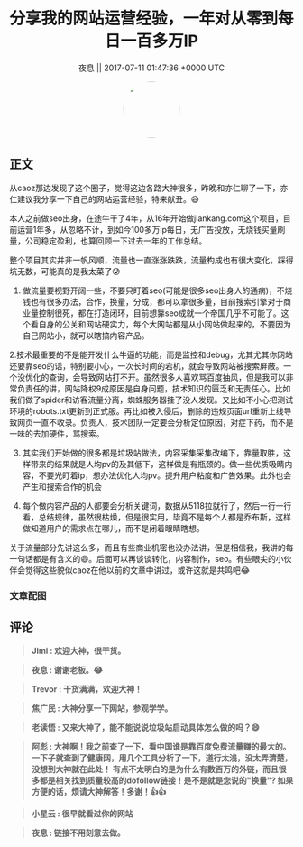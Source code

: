 <h1 align="center">分享我的网站运营经验，一年对从零到每日一百多万IP</h1>




<p align="center">
    <a>夜息 || 2017-07-11 01:47:36 &#43;0000 UTC</a>
</p>

<div align="center">
    <img src="https://images.zsxq.com/FvELUMsl_waKEOVTsVQQPFvUTjKQ?e=1590940799&amp;token=kIxbL07-8jAj8w1n4s9zv64FuZZNEATmlU_Vm6zD:M-6GDCxz4KQV5JvGjvnGVnxDvs8=" width="100" height="100" style="border:1px solid;border-radius:50%; color:#ffffff"/>
</div>




## 正文

<div>
从caoz那边发现了这个圈子，觉得这边各路大神很多，昨晚和亦仁聊了一下，亦仁建议我分享一下自己的网站运营经验，特来献丑。😅

本人之前做seo出身，在途牛干了4年，从16年开始做jiankang.com这个项目，目前运营1年多，从忽略不计，到如今100多万ip每日，无广告投放，无烧钱买量刷量，公司稳定盈利，也算回顾一下过去一年的工作总结。

整个项目其实并非一帆风顺，流量也一直涨涨跌跌，流量构成也有很大变化，踩得坑无数，可能真的是我太菜了😰

1. 做流量要视野开阔一些，不要只盯着seo(可能是很多seo出身人的通病)，不烧钱也有很多办法，合作，换量，分成，都可以拿很多量，目前搜索引擎对于商业量控制很死，都在打造闭环，目前想靠seo成就一个帝国几乎不可能了。这个看自身的公关和网站硬实力，每个大网站都是从小网站做起来的，不要因为自己网站小，就可以瞎搞内容产品。

2.技术最重要的不是能开发什么牛逼的功能，而是监控和debug，尤其尤其你网站还要靠seo的话，特别要小心，一次长时间的宕机，就会导致网站被搜索屏蔽。一个没优化的查询，会导致网站打不开。虽然很多人喜欢骂百度抽风，但是我可以非常负责任的讲，网站降权9成原因是自身问题，技术知识的匮乏和无责任心。比如我们做了spider和访客流量分离，蜘蛛服务器挂了没人发现。又比如不小心把测试环境的robots.txt更新到正式服。再比如被入侵后，删除的违规页面url重新上线导致网页一直不收录。负责人，技术团队一定要会分析定位原因，对症下药，而不是一味的去加硬件，骂搜索。

3. 其实我们开始做的很多都是垃圾站做法，内容采集采集改编下，靠量取胜，这样带来的结果就是人均pv的及其低下，这样做是有瓶颈的。做一些优质吸睛内容，不要光盯着ip，想办法优化人均pv。提升用户粘度和广告效果。此外也会产生和搜索合作的机会

4. 每个做内容产品的人都要会分析关键词，数据从5118拉就行了，然后一行一行看，总结规律，虽然很枯燥，但是很实用，毕竟不是每个人都是乔布斯，这样做知道用户的需求点在哪儿，而不是闭着眼睛瞎想。

关于流量部分先讲这么多，而且有些商业机密也没办法讲，但是相信我，我讲的每一句话都是有含义的😄。后面可以再谈谈转化，内容制作，seo。有些眼尖的小伙伴会觉得这些貌似caoz在他以前的文章中讲过，或许这就是共鸣吧😂
</div>

### 文章配图

<div class="image" align="center">

</div>


## 评论

<div align="left">
<div>

<blockquote >
<span> <strong>Jimi : 欢迎大神，很干货。 </strong></span>
</blockquote>

<blockquote >
<span> <strong>夜息 : 谢谢老板。😂 </strong></span>
</blockquote>

<blockquote >
<span> <strong>Trevor : 干货满满，欢迎大神！ </strong></span>
</blockquote>

<blockquote >
<span> <strong>焦广民 : 大神分享一下网站，参观学学。 </strong></span>
</blockquote>

<blockquote >
<span> <strong>老读悟 : 又来大神了，能不能说说垃圾站启动具体怎么做的吗？😄 </strong></span>
</blockquote>

<blockquote >
<span> <strong>阿彪 : 大神啊！我之前查了一下，看中国谁是靠百度免费流量赚的最大的。一下子就查到了健康网，用几个工具分析了一下，道行太浅，没太弄清楚，没想到大神就在此处！
有点不太明白的是为什么有数百万的外链，而且很多都是相关找到质量较高的dofollow链接！是不是就是您说的&#34;换量&#34;? 如果方便的话，烦请大神解答！多谢！👍👍 </strong></span>
</blockquote>

<blockquote >
<span> <strong>小星云 : 很早就看过你的网站 </strong></span>
</blockquote>

<blockquote >
<span> <strong>夜息 : 链接不用刻意去做。 </strong></span>
</blockquote>

</div>
</div>